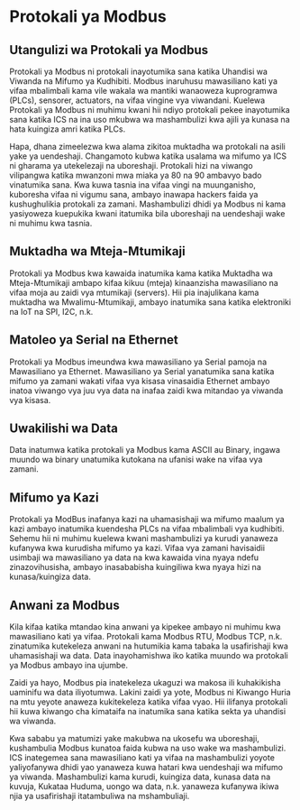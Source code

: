 # Protokali ya Modbus

## Utangulizi wa Protokali ya Modbus

Protokali ya Modbus ni protokali inayotumika sana katika Uhandisi wa Viwanda na Mifumo ya Kudhibiti. Modbus inaruhusu mawasiliano kati ya vifaa mbalimbali kama vile wakala wa mantiki wanaoweza kuprogramwa (PLCs), sensorer, actuators, na vifaa vingine vya viwandani. Kuelewa Protokali ya Modbus ni muhimu kwani hii ndiyo protokali pekee inayotumika sana katika ICS na ina uso mkubwa wa mashambulizi kwa ajili ya kunasa na hata kuingiza amri katika PLCs.

Hapa, dhana zimeelezwa kwa alama zikitoa muktadha wa protokali na asili yake ya uendeshaji. Changamoto kubwa katika usalama wa mifumo ya ICS ni gharama ya utekelezaji na uboreshaji. Protokali hizi na viwango vilipangwa katika mwanzoni mwa miaka ya 80 na 90 ambavyo bado vinatumika sana. Kwa kuwa tasnia ina vifaa vingi na muunganisho, kuboresha vifaa ni vigumu sana, ambayo inawapa hackers faida ya kushughulikia protokali za zamani. Mashambulizi dhidi ya Modbus ni kama yasiyoweza kuepukika kwani itatumika bila uboreshaji na uendeshaji wake ni muhimu kwa tasnia.

## Muktadha wa Mteja-Mtumikaji

Protokali ya Modbus kwa kawaida inatumika kama katika Muktadha wa Mteja-Mtumikaji ambapo kifaa kikuu (mteja) kinaanzisha mawasiliano na vifaa moja au zaidi vya mtumikaji (servers). Hii pia inajulikana kama muktadha wa Mwalimu-Mtumikaji, ambayo inatumika sana katika elektroniki na IoT na SPI, I2C, n.k.

## Matoleo ya Serial na Ethernet

Protokali ya Modbus imeundwa kwa mawasiliano ya Serial pamoja na Mawasiliano ya Ethernet. Mawasiliano ya Serial yanatumika sana katika mifumo ya zamani wakati vifaa vya kisasa vinasaidia Ethernet ambayo inatoa viwango vya juu vya data na inafaa zaidi kwa mitandao ya viwanda vya kisasa.

## Uwakilishi wa Data

Data inatumwa katika protokali ya Modbus kama ASCII au Binary, ingawa muundo wa binary unatumika kutokana na ufanisi wake na vifaa vya zamani.

## Mifumo ya Kazi

Protokali ya ModBus inafanya kazi na uhamasishaji wa mifumo maalum ya kazi ambayo inatumika kuendesha PLCs na vifaa mbalimbali vya kudhibiti. Sehemu hii ni muhimu kuelewa kwani mashambulizi ya kurudi yanaweza kufanywa kwa kurudisha mifumo ya kazi. Vifaa vya zamani havisaidii usimbaji wa mawasiliano ya data na kwa kawaida vina nyaya ndefu zinazovihusisha, ambayo inasababisha kuingiliwa kwa nyaya hizi na kunasa/kuingiza data.

## Anwani za Modbus

Kila kifaa katika mtandao kina anwani ya kipekee ambayo ni muhimu kwa mawasiliano kati ya vifaa. Protokali kama Modbus RTU, Modbus TCP, n.k. zinatumika kutekeleza anwani na hutumikia kama tabaka la usafirishaji kwa uhamasishaji wa data. Data inayohamishwa iko katika muundo wa protokali ya Modbus ambayo ina ujumbe.

Zaidi ya hayo, Modbus pia inatekeleza ukaguzi wa makosa ili kuhakikisha uaminifu wa data iliyotumwa. Lakini zaidi ya yote, Modbus ni Kiwango Huria na mtu yeyote anaweza kukitekeleza katika vifaa vyao. Hii ilifanya protokali hii kuwa kiwango cha kimataifa na inatumika sana katika sekta ya uhandisi wa viwanda.

Kwa sababu ya matumizi yake makubwa na ukosefu wa uboreshaji, kushambulia Modbus kunatoa faida kubwa na uso wake wa mashambulizi. ICS inategemea sana mawasiliano kati ya vifaa na mashambulizi yoyote yaliyofanywa dhidi yao yanaweza kuwa hatari kwa uendeshaji wa mifumo ya viwanda. Mashambulizi kama kurudi, kuingiza data, kunasa data na kuvuja, Kukataa Huduma, uongo wa data, n.k. yanaweza kufanywa ikiwa njia ya usafirishaji itatambuliwa na mshambuliaji.
